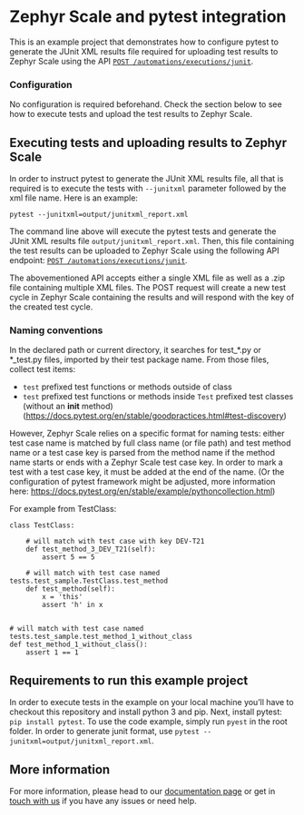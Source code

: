 # Zephyr Scale and pytest integration

This is an example project that demonstrates how to configure pytest to generate the JUnit XML results file required for uploading test results to Zephyr Scale using the API [`POST /automations/executions/junit`](https://support.smartbear.com/zephyr-scale-cloud/api-docs/#operation/createJUnitExecutions).

### Configuration

No configuration is required beforehand. Check the section below to see how to execute tests and upload the test results to Zephyr Scale.

## Executing tests and uploading results to Zephyr Scale

In order to instruct pytest to generate the JUnit XML results file, all that is required is to execute the tests with `--junitxml` parameter followed by the xml file name. Here is an example:

```
pytest --junitxml=output/junitxml_report.xml
```

The command line above will execute the pytest tests and generate the JUnit XML results file `output/junitxml_report.xml`. Then, this file containing the test results can be uploaded to Zephyr Scale using the following API endpoint: [`POST /automations/executions/junit`](https://support.smartbear.com/zephyr-scale-cloud/api-docs/#operation/createJUnitExecutions).

The abovementioned API accepts either a single XML file as well as a .zip file containing multiple XML files. The POST request will create a new test cycle in Zephyr Scale containing the results and will respond with the key of the created test cycle.

### Naming conventions

In the declared path or current directory, it searches for test_*.py or *_test.py files, imported by their test package name.
From those files, collect test items:
- `test` prefixed test functions or methods outside of class
- `test` prefixed test functions or methods inside `Test` prefixed test classes (without an __init__ method)
(https://docs.pytest.org/en/stable/goodpractices.html#test-discovery)

However, Zephyr Scale relies on a specific format for naming tests: either test case name is matched by full class name (or file path) and test method name or a test case key is parsed from the method name if the method name starts or ends with a Zephyr Scale test case key.
In order to mark a test with a test case key, it must be added at the end of the name. (Or the configuration of pytest framework might be adjusted, more information here: https://docs.pytest.org/en/stable/example/pythoncollection.html)

For example from TestClass:
```
class TestClass:

    # will match with test case with key DEV-T21
    def test_method_3_DEV_T21(self):
        assert 5 == 5

    # will match with test case named tests.test_sample.TestClass.test_method
    def test_method(self):
        x = 'this'
        assert 'h' in x


# will match with test case named tests.test_sample.test_method_1_without_class
def test_method_1_without_class():
    assert 1 == 1
```
## Requirements to run this example project

In order to execute tests in the example on your local machine you’ll have to checkout this repository and install python 3 and pip.
Next, install pytest: `pip install pytest`.
To use the code example, simply run `pyest` in the root folder. In order to generate junit format, use `pytest --junitxml=output/junitxml_report.xml`.

## More information

For more information, please head to our [documentation page](https://support.smartbear.com/zephyr-scale) or get in [touch with us](https://smartbear.atlassian.net/servicedesk/) if you have any issues or need help.